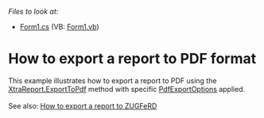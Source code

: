 <!-- default file list -->
*Files to look at*:

* [Form1.cs](./CS/WindowsFormsApplication1/Form1.cs) (VB: [Form1.vb](./VB/WindowsFormsApplication1/Form1.vb))
<!-- default file list end -->
# How to export a report to PDF format


<p>This example illustrates how to export a report to PDF using the <a href="https://documentation.devexpress.com/#XtraReports/DevExpressXtraReportsUIXtraReport_ExportToPdftopic">XtraReport.ExportToPdf</a> method with specific <a href="https://documentation.devexpress.com/#CoreLibraries/clsDevExpressXtraPrintingPdfExportOptionstopic">PdfExportOptions</a> applied.<br><br>See also: <a href="https://www.devexpress.com/Support/Center/Example/Details/T234531">How to export a report to ZUGFeRD</a></p>

<br/>


